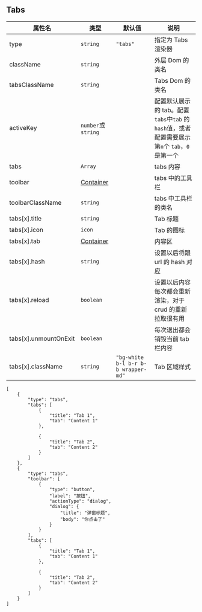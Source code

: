 ## Tabs

| 属性名                | 类型                              | 默认值                              | 说明                                                                                          |
| --------------------- | --------------------------------- | ----------------------------------- | --------------------------------------------------------------------------------------------- |
| type                  | `string`                          | `"tabs"`                            | 指定为 Tabs 渲染器                                                                            |
| className             | `string`                          |                                     | 外层 Dom 的类名                                                                               |
| tabsClassName         | `string`                          |                                     | Tabs Dom 的类名                                                                               |
| activeKey             | `number`或`string`                |                                     | 配置默认展示的 tab。配置`tabs`中`tab` 的`hash`值，或者配置需要展示第`n`个 `tab`，`0` 是第一个 |
| tabs                  | `Array`                           |                                     | tabs 内容                                                                                     |
| toolbar               | [Container](./Types.md#container) |                                     | tabs 中的工具栏                                                                               |
| toolbarClassName      | `string`                          |                                     | tabs 中工具栏的类名                                                                           |
| tabs[x].title         | `string`                          |                                     | Tab 标题                                                                                      |
| tabs[x].icon          | `icon`                            |                                     | Tab 的图标                                                                                    |
| tabs[x].tab           | [Container](./Types.md#container) |                                     | 内容区                                                                                        |
| tabs[x].hash          | `string`                          |                                     | 设置以后将跟 url 的 hash 对应                                                                 |
| tabs[x].reload        | `boolean`                         |                                     | 设置以后内容每次都会重新渲染，对于 crud 的重新拉取很有用                                      |
| tabs[x].unmountOnExit | `boolean`                         |                                     | 每次退出都会销毁当前 tab 栏内容                                                               |
| tabs[x].className     | `string`                          | `"bg-white b-l b-r b-b wrapper-md"` | Tab 区域样式                                                                                  |

```schema:height="500" scope="body"
[
    {
        "type": "tabs",
        "tabs": [
            {
                "title": "Tab 1",
                "tab": "Content 1"
            },

            {
                "title": "Tab 2",
                "tab": "Content 2"
            }
        ]
    },
    {
        "type": "tabs",
        "toolbar": [
            {
                "type": "button",
                "label": "按钮",
                "actionType": "dialog",
                "dialog": {
                    "title": "弹窗标题",
                    "body": "你点击了"
                }
            }
        ],
        "tabs": [
            {
                "title": "Tab 1",
                "tab": "Content 1"
            },

            {
                "title": "Tab 2",
                "tab": "Content 2"
            }
        ]
    }
]
```
